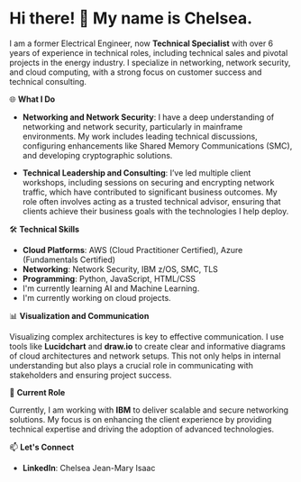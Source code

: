 <h1>Hi there! 👋 My name is Chelsea.</h2> 

I am a former Electrical Engineer, now **Technical Specialist** with over 6 years of experience in technical roles, including technical sales and pivotal projects in the energy industry. I specialize in networking, network security, and cloud computing, with a strong focus on customer success and technical consulting. 

🌐 **What I Do**
- **Networking and Network Security**: I have a deep understanding of networking and network security, particularly in mainframe environments. My work includes leading technical discussions, configuring enhancements like Shared Memory Communications (SMC), and developing cryptographic solutions.

- **Technical Leadership and Consulting**: I’ve led multiple client workshops, including sessions on securing and encrypting network traffic, which have contributed to significant business outcomes. My role often involves acting as a trusted technical advisor, ensuring that clients achieve their business goals with the technologies I help deploy.

🛠️ **Technical Skills**
- **Cloud Platforms**: AWS (Cloud Practitioner Certified), Azure (Fundamentals Certified)
- **Networking**: Network Security, IBM z/OS, SMC, TLS
- **Programming**: Python, JavaScript, HTML/CSS
- I'm currently learning AI and Machine Learning.
- I'm currently working on cloud projects. 

📊 **Visualization and Communication**

Visualizing complex architectures is key to effective communication. I use tools like **Lucidchart** and **draw.io** to create clear and informative diagrams of cloud architectures and network setups. This not only helps in internal understanding but also plays a crucial role in communicating with stakeholders and ensuring project success.

🎯 **Current Role**

Currently, I am working with **IBM** to deliver scalable and secure networking solutions. My focus is on enhancing the client experience by providing technical expertise and driving the adoption of advanced technologies.

📫 **Let's Connect**
- **LinkedIn**: Chelsea Jean-Mary Isaac

<!---
chelsjean614-2/chelsjean614-2 is a ✨ special ✨ repository because its `README.md` (this file) appears on your GitHub profile.
You can click the Preview link to take a look at your changes.
--->
